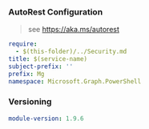 ### AutoRest Configuration

> see https://aka.ms/autorest

``` yaml
require:
  - $(this-folder)/../Security.md
title: $(service-name)
subject-prefix: ''
prefix: Mg
namespace: Microsoft.Graph.PowerShell
```

### Versioning

``` yaml
module-version: 1.9.6
```
